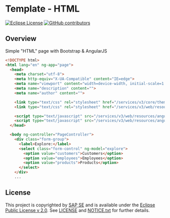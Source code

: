 # Template - HTML

[![Eclipse License](http://img.shields.io/badge/license-Eclipse-brightgreen.svg)](LICENSE)
[![GitHub contributors](https://img.shields.io/github/contributors/dirigiblelabs/template-v3-html.svg)](https://github.com/dirigiblelabs/template-v3-html/graphs/contributors)


## Overview

Simple "HTML" page with Bootstrap & AngularJS
```html
<!DOCTYPE html>
<html lang="en" ng-app="page">
  <head>
    <meta charset="utf-8">
    <meta http-equiv="X-UA-Compatible" content="IE=edge">
    <meta name="viewport" content="width=device-width, initial-scale=1.0">
    <meta name="description" content="">
    <meta name="author" content="">

    <link type="text/css" rel="stylesheet" href="/services/v3/core/theme/bootstrap.min.css">
    <link type="text/css" rel="stylesheet" href="/services/v3/web/resources/font-awesome-4.7.0/css/font-awesome.min.css">

    <script type="text/javascript" src="/services/v3/web/resources/angular/1.4.7/angular.min.js"></script>
    <script type="text/javascript" src="/services/v3/web/resources/angular/1.4.7/angular-resource.min.js"></script>
  </head>

  <body ng-controller="PageController">
    <div class="form-group">
      <label>Explore:</label>
      <select class="form-control" ng-model="explore">
        <option value="customers">Customers</option>
        <option value="employees">Employees</option>
        <option value="products">Products</option>
      </select>
    </div>
    ...
```


## License

This project is copyrighted by [SAP SE](http://www.sap.com/) and is available under the [Eclipse Public License v 2.0](https://www.eclipse.org/legal/epl-v20.html). See [LICENSE](LICENSE) and [NOTICE.txt](NOTICE.txt) for further details.
